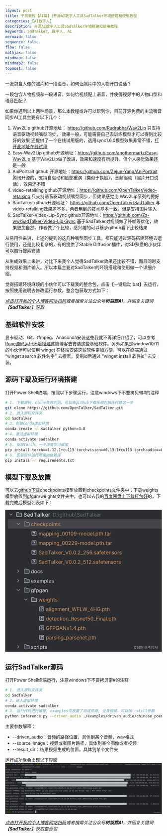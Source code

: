 ```yaml
---
layout: post
title: 干货教程【AI篇】|开源AI数字人工具SadTalker环境搭建和使用教程
categories: [AI数字人]
description: 开源AI数字人工具SadTalker环境搭建和使用教程
keywords: SadTalker, 数字人, AI
mermaid: false
sequence: false
flow: false
mathjax: false
mindmap: false
mindmap2: false
topmost: false
---
```

 一张包含人像的照片和一段语音，如何让照片中的人物开口说话？
 
 一段包含人物视频和一段语音，如何给视频配上语音，并使得视频中的人物口型和语音匹配？
 
 如果你遇到以上两种场景，那么本教程或许可以帮到你，目前开源免费的主流嘴音同步AI工具主要有以下几个：
 1. Wav2Lip
  github开源地址： https://github.com/Rudrabha/Wav2Lip
  只支持语音驱动视频嘴型同步， 效果一般，可能需要自己去训练模型才可以得到比较好的效果
  还提供了一个在线试用版的，选用sync1.6.0模型效果非常不错，[打开此地址在线试用](https://app.synclabs.so/playground/lip-sync)
  2. Easy-Wav2Lip
  github开源地址：https://github.com/anothermartz/Easy-Wav2Lip
  基于Wav2Lip做了改进，效果和速度有所提升，但个人感觉效果还是一般
  3. AniPortrait
  github 开源地址：https://github.com/Zejun-Yang/AniPortrait
  腾讯开源的，支持自驱动和脸部重演（类似于换脸），音频驱动（照片开口说话），效果还不错
  4. video-retalking
  github开源地址：https://github.com/OpenTalker/video-retalking
  只支持语音驱动视频嘴型同步，但效果感觉比 Wav2Lip系列的要好
  5. SadTalker
  github开源地址： https://github.com/OpenTalker/SadTalker
  与video-retalking效果差不多，两者用到的技术基本一致，但是支持图片输入
  6. SadTalker-Video-Lip-Sync
 github开源地址：https://github.com/Zz-ww/SadTalker-Video-Lip-Sync
 基于SadTalker对视频做了补帧等优化，效果更加自然。作者做了个比较，感兴趣的可以移步github看下比较结果

从易用性来讲，上述的提到的这几种嘴型同步工具，都只能通过源码搭建环境去运行使用，还是比较复杂的，有的提供了Stable Diffusion插件，对SD熟悉的小伙伴可以自行搜索安装

从生成效果上来讲，对比下来我个人觉得SadTalker效果还比较不错，而且同时支持视频和图片输入。所以本篇主要对SadTalker的环境搭建和使用做一个详细介绍。

觉得搭建环境麻烦的小伙伴可以下载我的整合包，点击【一键启动.bat】去运行，按照使用说明去修改运行参数。整合包获取方式如下：

*[点击打开我的个人博客网站扫码](https://koalai.org/about/)或者搜索关注公众号**树袋熊AI**，并回复关键词【**SadTalker**】获取*
## 基础软件安装

显卡驱动、Git、ffmpeg、Anaconda安装这些我就不再详细介绍了，可以参考[Rope源码运行环境搭建](https://editor.csdn.net/md/?articleId=137027934)这篇博客去安装这些基础软件。另外如果是window10/11的小伙伴可以使用 winget 在终端安装这些软件更加方便，可以在终端通过 “winget search 软件名字” 去搜素，复制id后通过 “winget install 软件id” 去安装。

## 源码下载及运行环境搭建

打开Power Shell终端，按照以下步骤运行，注意windows下不要拷贝带#的注释
```bash
# 1. 下载源码，clone失败的话，可以去github下载压缩包解压代替这一步
git clone https://github.com/OpenTalker/SadTalker.git
# 2. 进入源码文件夹
cd SadTalker 
# 3，创建conda虚拟环境
conda create -n sadtalker python=3.8
# 4，激活虚拟环境
conda activate sadtalker
# 5. 安装torch，一个深度学习框架
pip install torch==1.12.1+cu113 torchvision==0.13.1+cu113 torchaudio==0.12.1 --extra-index-url https://download.pytorch.org/whl/cu113
# 6. 安装软件运行所需的依赖库
pip install -r requirements.txt
```
## 模型下载及放置

可以去[github下载](https://github.com/OpenTalker/SadTalker)checkpoints模型放置到checkpoints文件夹中；下载weights模型放置到gfgan/weights文件夹中。也可以去我的[百度网盘上下载打包好](https://pan.baidu.com/s/1MdX8V_lZM3yCYvDIyQBy2w?pwd=koai)的，下载完成后模型列表如下：

![在这里插入图片描述](/images/2024-04-01-sadtalker.install/lufq4ztf18.png)
## 运行SadTalker源码
打开Power Shell终端运行，注意windows下不要拷贝带#的注释

```bash
# 1. 进入源码文件夹
cd SadTalker 
# 2，进入虚拟环境
conda activate sadtalker
# 3. 运行代码进行推理, examples中放置了测试资源, 全身视频，可以加--still参数
python inference.py --driven_audio ./examples/driven_audio/chinese_poem2.wav --source_image ./examples/source_image/full_body_2.png  --result_dir ./examples/ref_video --still --preprocess full --enhancer gfpgan
```
主要参数解释：
 - --driven_audio：音频的路径位置，具体到某个音频，wav格式 	
 - --source_image：视频或者图片路径，具体到某个图像或者视频 	
 - --result_dir：结果视频生成的位置，具体到某个文件夹

运行成功后会出现以下界面
![在这里插入图片描述](/images/2024-04-01-sadtalker.install/lufq51el99.png)



*[点击打开我的个人博客网站扫码](https://koalai.org/about/)或者搜索关注公众号**树袋熊AI**，并回复关键词【**SadTalker**】获取整合包*
